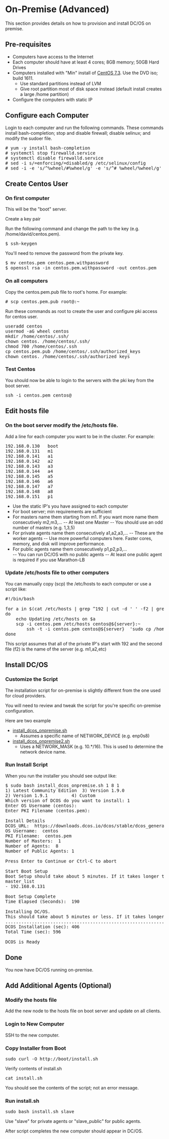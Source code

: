 # On-Premise (Advanced)

This section provides details on how to provision and install DC/OS on premise. 

## Pre-requisites
- Computers have access to the Internet
- Each computer should have at least 4 cores; 8GB memory; 50GB Hard Drives 
- Computers installed with "Min" install of [CentOS 7.3](https://www.centos.org/). Use the DVD iso; build 1611.
  - Use standard partitions instead of LVM
  - Give root partition most of disk space instead (default install creates a large /home partition)
- Configure the computers with static IP

## Configure each Computer

Login to each computer and run the following commands.  These commands install bash-completion; stop and disable firewall; disable selinux; and modify the sudoer file.

<pre>
# yum -y install bash-completion
# systemctl stop firewalld.service
# systemctl disable firewalld.service
# sed -i s/=enforcing/=disabled/g /etc/selinux/config
# sed -i -e 's/^%wheel/#%wheel/g' -e 's/^# %wheel/%wheel/g' /etc/sudoers
</pre>

## Create Centos User

### On first computer 

This will be the "boot" server.  

Create a key pair

Run the following command and change the path to the key (e.g. /home/david/centos.pem). 

<pre>
$ ssh-keygen
</pre>

You'll need to remove the password from the private key.

<pre>
$ mv centos.pem centos.pem.withpassword
$ openssl rsa -in centos.pem.withpassword -out centos.pem
</pre>

### On all computers 

Copy the centos.pem.pub file to root's home.  For example:

<pre>
# scp centos.pem.pub root@<computer's ip>:~
</pre>

Run these commands as root to create the user and configure pki access for centos user.

<pre>
useradd centos
usermod -aG wheel centos
mkdir /home/centos/.ssh/
chown centos. /home/centos/.ssh/
chmod 700 /home/centos/.ssh
cp centos.pem.pub /home/centos/.ssh/authorized_keys
chown centos. /home/centos/.ssh/authorized_keys
</pre>

### Test Centos

You should now be able to login to the servers with the pki key from the boot server.

<pre>
ssh -i centos.pem centos@<computer's ip>
</pre>

## Edit hosts file

### On the boot server modify the /etc/hosts file.

Add a line for each computer you want to be in the cluster.  For example:

<pre>
192.168.0.130   boot
192.168.0.131   m1
192.168.0.141   a1
192.168.0.142   a2
192.168.0.143   a3
192.168.0.144   a4
192.168.0.145   a5
192.168.0.146   a6
192.168.0.147   a7
192.168.0.148   a8
192.168.0.151   p1
</pre>

- Use the static IP's you have assigned to each computer
- For boot server; min requirements are sufficient
- For masters name them starting from m1. If you want more name them consecutively m2,m3,...
  -- At least one Master
  -- You should use an odd number of masters (e.g. 1,3,5)
- For private agents name them consecutively a1,a2,a3,... 
  -- These are the worker agents 
  -- Use more powerful computers here. Faster cores, memory, and disk will improve performance.
- For public agents name them consecutively p1,p2,p3,...  
  -- You can run DC/OS with no public agents
  -- At least one public agent is required if you use Marathon-LB

### Update /etc/hosts file to other computers

You can manually copy (scp) the /etc/hosts to each computer or use a script like:

<pre>
#!/bin/bash

for a in $(cat /etc/hosts | grep ^192 | cut -d ' ' -f2 | grep -v boot)
do
	echo Updating /etc/hosts on $a
	scp -i centos.pem /etc/hosts centos@${server}:~
        ssh -t -i centos.pem centos@${server}  'sudo cp /home/centos/hosts /etc/hosts'
done
</pre>

This script assumes that all of the private IP's start with 192 and the second file (f2) is the name of the server (e.g. m1,a2,etc)

## Install DC/OS

### Customize the Script

The installation script for on-premise is slightly different from the one used for cloud providers.  

You will need to review and tweak the script for you're specific on-premise configuration.  

Here are two example
- [install_dcos_onpremise.sh](install_dcos_onpremise.sh)
  - Assumes a specific name of NETWORK_DEVICE (e.g. enp0s8)
- [install_dcos_onpremise2.sh](install_dcos_onpremise2.sh)
  - Uses a NETWORK_MASK (e.g. 10.\*/16). This is used to determine the network device name.

### Run Install Script

When you run the installer you should see output like:
<pre>
$ sudo bash install_dcos_onpremise.sh 1 8 1 
1) Latest Community Edition  3) Version 1.9.0
2) Version 1.9.1	     4) Custom
Which version of DCOS do you want to install: 1
Enter OS Username (centos): 
Enter PKI Filename (centos.pem): 

Install Details
DCOS_URL:  https://downloads.dcos.io/dcos/stable/dcos_generate_config.sh
OS Username:  centos
PKI Filename:  centos.pem
Number of Masters:  1
Number of Agents:  8
Number of Public Agents: 1

Press Enter to Continue or Ctrl-C to abort

Start Boot Setup
Boot Setup should take about 5 minutes. If it takes longer than 10 minutes then use Ctrl-C to exit this Script and review the log files (e.g. boot.log)
master_list
- 192.168.0.131

Boot Setup Complete
Time Elapsed (Seconds):  190

Installing DC/OS.
This should take about 5 minutes or less. If it takes longer than 10 minutes then use Ctrl-C to exit this Script and review the log files (e.g. m1.log)
.................................................................................Boot Server Installation (sec): 190
DCOS Installation (sec): 406
Total Time (sec): 596

DCOS is Ready
</pre>

## Done
You now have DC/OS running on-premise.

## Add Additional Agents  (Optional)

### Modify the hosts file 
Add the new node to the hosts file on boot server and update on all clients.

### Login to New Computer
SSH to the new computer.

### Copy Installer from Boot
<pre>
sudo curl -O http://boot/install.sh
</pre>

Verify contents of install.sh

<pre>
cat install.sh
</pre>

You should see the contents of the script; not an error message.

### Run install.sh

<pre>
sudo bash install.sh slave
</pre>

Use "slave" for private agents or "slave_public" for public agents.

After script completes the new computer should appear in DC/OS. 








